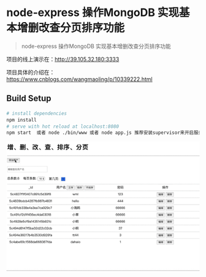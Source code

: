 # node-express 操作MongoDB 实现基本增删改查分页排序功能

> node-express 操作MongoDB 实现基本增删改查分页排序功能


项目的线上演示在：http://39.105.32.180:3333
  
项目具体的介绍在：https://www.cnblogs.com/wangmaoling/p/10339222.html

## Build Setup


``` bash
# install dependencies
npm install
# serve with hot reload at localhost:8080
npm start  或者 node ./bin/www 或者 node app.js 推荐安装supervisor来开启服务

```

![Image text](https://github.com/WangMaoling/mongodb_test/blob/master/public/images/blog.gif)
     